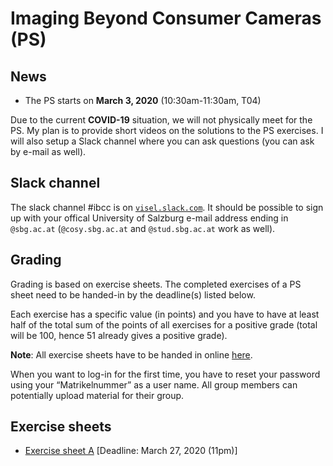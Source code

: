 # Imaging Beyond Consumer Cameras (PS)

## News

- The PS starts on **March 3, 2020** (10:30am-11:30am, T04)

Due to the current **COVID-19** situation, we will not physically meet for the PS. My plan is to provide short videos on the solutions to the PS exercises. I will also setup a Slack channel where you can ask questions (you can ask by e-mail as well).

## Slack channel

The slack channel #ibcc is on [`visel.slack.com`](https://visel.slack.com). It should be possible to sign up with your
offical University of Salzburg e-mail address ending in
`@sbg.ac.at` (`@cosy.sbg.ac.at` and `@stud.sbg.ac.at` work as well).

## Grading

Grading is based on exercise sheets. The completed exercises of a PS sheet need to be handed-in by the deadline(s) listed below.

Each exercise has a specific value (in points) and you have to have at least half of the total sum of the points of all exercises for a positive grade (total will
be 100, hence 51 already gives a positive grade).

**Note**: All exercise sheets have to be handed in online [here](https://abgaben.cosy.sbg.ac.at/).

When you want to log-in for the first time, you have to reset your password using your “Matrikelnummer” as a user name. All group members can potentially upload material for their group.

## Exercise sheets

- [Exercise sheet A](exA.pdf) [Deadline: March 27, 2020 (11pm)]

